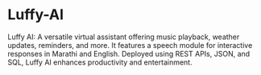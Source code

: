 # Luffy-AI
Luffy AI: A versatile virtual assistant offering music playback, weather updates, reminders, and more. It features a speech module for interactive responses in Marathi and English. Deployed using REST APIs, JSON, and SQL, Luffy AI enhances productivity and entertainment.
